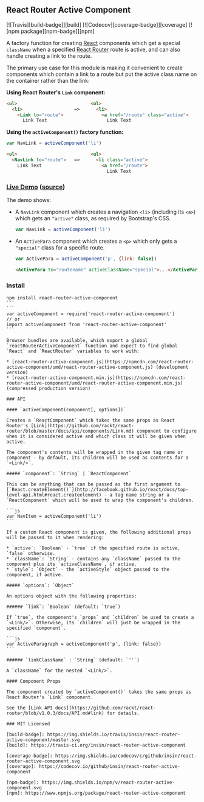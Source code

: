 ## React Router Active Component

[![Travis][build-badge]][build]
[![Codecov][coverage-badge]][coverage]
[![npm package][npm-badge]][npm]

A factory function for creating [React](http://facebook.github.io/react) components which get a special `className` when a specified [React Router](https://github.com/rackt/react-router) route is active, and can also handle creating a link to the route.

The primary use case for this module is making it convenient to create components which contain a link to a route but put the active class name on the container rather than the link:

**Using React Router's `Link` component:**

```html
<ul>                           <ul>
  <li>                   =>      <li>
    <Link to="route">              <a href="/route" class="active">
      Link Text                      Link Text
```

**Using the `activeComponent()` factory function:**

```js
var NavLink = activeComponent('li')
```
```html
<ul>                           <ul>
  <NavLink to="route">   =>      <li class="active">
    Link Text                      <a href="/route">
                                     Link Text
```

### [Live Demo](http://insin.github.io/react-router-active-component) ([source](https://github.com/insin/react-router-active-component/blob/master/demo/app.jsx))

The demo shows:

* A `NavLink` component which creates a navigation `<li>` (including its `<a>`)
  which gets an `"active"` class, as required by Bootstrap's CSS.

  ```js
  var NavLink = activeComponent('li')
  ```

* An `ActivePara` component which creates a `<p>` which only gets a `"special"`
  class for a specific route.

  ```js
  var ActivePara = activeComponent('p', {link: false})
  ```
  ```html
  <ActivePara to="routename" activeClassName="special">...</ActivePara>
  ```

### Install

````
npm install react-router-active-component
```
```
var activeComponent = require('react-router-active-component')
// or
import activeComponent from 'react-router-active-component'
```

Browser bundles are available, which export a global `reactRouterActiveComponent` function and expect to find global `React` and `ReactRouter` variables to work with:

* [react-router-active-component.js](https://npmcdn.com/react-router-active-component/umd/react-router-active-component.js) (development version)
* [react-router-active-component.min.js](https://npmcdn.com/react-router-active-component/umd/react-router-active-component.min.js) (compressed production version)

### API

#### `activeComponent(component[, options])`

Creates a `ReactComponent` which takes the same props as React Router's [Link](https://github.com/rackt/react-router/blob/master/docs/api/components/Link.md) component to configure when it is considered active and which class it will be given when active.

The component's contents will be wrapped in the given tag name or component - by default, its children will be used as contents for a `<Link/>`.

##### `component`: `String` | `ReactComponent`

This can be anything that can be passed as the first argument to [`React.createElement()`](http://facebook.github.io/react/docs/top-level-api.html#react.createelement) - a tag name string or a `ReactComponent` which will be used to wrap the component's children.

```js
var NavItem = activeComponent('li')
```

If a custom React component is given, the following additional props will be passed to it when rendering:

* `active`: `Boolean` - `true` if the specified route is active, `false` otherwise.
* `className`: `String` - contains any `className` passed to the component plus its `activeClassName`, if active.
* `style`: `Object` - the `activeStyle` object passed to the component, if active.

##### `options`: `Object`

An options object with the following properties:

###### `link`: `Boolean` (default: `true`)

If `true`, the component's `props` and `children` be used to create a `<Link/>`. Otherwise, its `children` will just be wrapped in the specified `component`.

```js
var ActiveParagraph = activeComponent('p', {link: false})
```

###### `linkClassName` : `String` (default: `''`)

A `className` for the nested `<Link/>`.

#### Component Props

The component created by `activeComponent()` takes the same props as React Router's `Link` component.

See the [Link API docs](https://github.com/rackt/react-router/blob/v1.0.3/docs/API.md#link) for details.

### MIT Licensed

[build-badge]: https://img.shields.io/travis/insin/react-router-active-component/master.svg
[build]: https://travis-ci.org/insin/react-router-active-component

[coverage-badge]: https://img.shields.io/codecov/c/github/insin/react-router-active-component.svg
[coverage]: https://codecov.io/github/insin/react-router-active-component

[npm-badge]: https://img.shields.io/npm/v/react-router-active-component.svg
[npm]: https://www.npmjs.org/package/react-router-active-component
